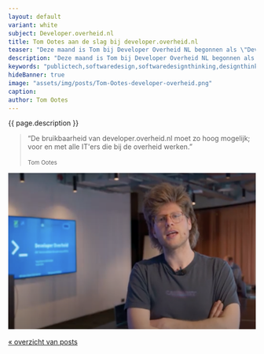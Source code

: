 ```yaml
---
layout: default
variant: white
subject: Developer.overheid.nl
title: Tom Ootes aan de slag bij developer.overheid.nl
teaser: "Deze maand is Tom bij Developer Overheid NL begonnen als \"Developer en pleitbezorger Open Source\"."
description: "Deze maand is Tom bij Developer Overheid NL begonnen als \"Developer en pleitbezorger Open Source\". Hij sluit aan in een erg fijn team dat de inbedding en de community van dit platform organiseert. Broodnodig, want de bruikbaarheid van dit platform moet zo hoog mogelijke worden, voor en met alle IT'ers die bij de overheid werken."
keywords: "publictech,softwaredesign,softwaredesignthinking,designthinking,developers,overheid"
hideBanner: true
image: "assets/img/posts/Tom-Ootes-developer-overheid.png"
caption:
author: Tom Ootes
---
```

{{ page.description }}

> “De bruikbaarheid van developer.overheid.nl moet zo hoog mogelijk; voor en met alle IT'ers die bij de overheid werken.”
>
> <small>Tom Ootes</small>

<div class="article-image">
    <img src="/assets/img/posts/Tom-Ootes-developer-overheid.png">
</div>

[« overzicht van posts](/posts/)
